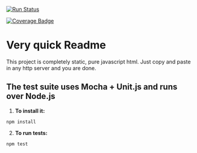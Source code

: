 [![Run Status](https://api.shippable.com/projects/58637935f6c7101000c35676/badge?branch=master)](https://app.shippable.com/projects/58637935f6c7101000c35676)

[![Coverage Badge](https://api.shippable.com/projects/58637935f6c7101000c35676/coverageBadge?branch=master)](https://app.shippable.com/projects/58637935f6c7101000c35676)

Very quick Readme
=================

This project is completely static, pure javascript html.
Just copy and paste in any http server and you are done.


The test suite uses Mocha + Unit.js and runs over Node.js
---------------------------------------------------------

1. **To install it:**

```
npm install
```
2. **To run tests:**
```
npm test
```


